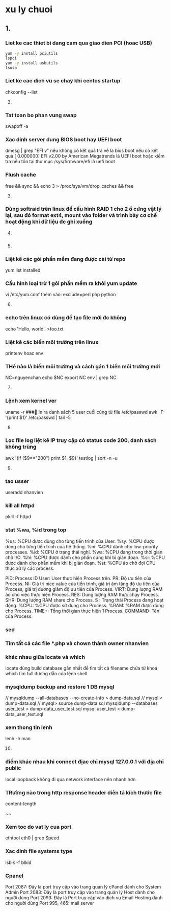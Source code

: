 # xu ly chuoi

## 1.  
### Liet ke cac thiet bi dang cam qua giao dien PCI (hoac USB)
```sh
yum -y install pciutils
lspci
yum -y install usbutils
lsusb
```

### Liet ke cac dich vu se chay khi centos startup
chkconfig --list

2. 

### Tat toan bo phan vung swap
swapoff -a

### Xac dinh server dung BIOS boot hay UEFI boot
dmesg | grep "EFI v"
nếu không có kết quả trả về  là bios boot
nếu có kết quả [ 0.000000] EFI v2.00 by American Megatrends là UEFI boot
hoặc kiểm tra nếu tồn tại thư mục /sys/firmware/efi là uefi boot

### Flush cache
free && sync && echo 3 > /proc/sys/vm/drop_caches && free

3. 
### Dùng softraid trên linux để cấu hình RAID 1 cho 2 ổ cứng vật lý lại, sau đó format ext4, mount vào folder và trình bày cơ chế hoạt động khi dữ liệu đc ghi xuống

4. 
###

5. 
### Liệt kê các gói phần mềm đang được cài từ repo
yum list installed
### Cấu hình loại trừ 1 gói phần mềm ra khỏi yum update
vi /etc/yum.conf
thêm vào:
exclude=perl php python

6. 
### echo trên linux có dùng để tạo file mới đc không
echo 'Hello, world.' >foo.txt
### Liệt kê các biến môi trường trên linux
printenv hoac env
### THế nào là biến môi trường và cách gán 1 biến môi trường mới
NC=nguyenchan
echo $NC
export NC
env | grep NC

7. 
### Lệnh xem kernel ver
uname -r
### In ra danh sách 5 user cuối cùng từ file /etc/passwd
awk -F: '{print $1}' /etc/passwd | tail -5

8. 
### Lọc file log liệt kê IP truy cập có status code 200, danh sách không trùng
awk '{if ($9=="200") print $1, $9}' testlog | sort -n -u

9. 
### tao usser
useradd nhanvien
### kill all httpd
pkill -f httpd
### stat %wa, %id trong top
%us: %CPU được dùng cho từng tiến trình của User.
%sy: %CPU được dùng cho từng tiến trình của hệ thống.
%ni: %CPU dành cho low-priority processes.
%id: %CPU ở trạng thái nghỉ.
%wa: %CPU đang trong thời gian chờ I/O.
%hi: %CPU được dành cho phần cứng khi bị gián đoạn.
%si: %CPU được dành cho phần mềm khi bị gián đoạn.
%st: %CPU ảo chờ đợi CPU thực xử lý các process.

PID: Process ID
User: User thực hiện Process trên.
PR: Độ ưu tiên của Process.
NI: Giá trị nice value của tiến trình, giá trị âm tăng độ ưu tiên của Process, giá trị dương giảm độ ưu tiên của Process.
VIRT: Dung lượng RAM ảo cho việc thực hiện Process.
RES: Dung lượng RAM thực chạy Process.
SHR: Dung lượng RAM share cho Process.
S : Trạng thái Process đang hoạt động.
%CPU: %CPU được sử dụng cho Process.
%RAM: %RAM được dùng cho Process.
TIME+: Tổng thời gian thực hiện 1 Process.
COMMAND: Tên của Process.

### sed
### Tìm tất cả các file *.php và chown thành owner nhanvien
### khác nhau giữa locate và which 
locate dùng build database gần nhất để tìm tất cả filename chứa từ khoá
which tìm full đường dẫn của lệnh shell

### mysqldump backup and restore 1 DB mysql
 // mysqldump --all-databases --no-create-info > dump-data.sql
 // mysql < dump-data.sql // mysql> source dump-data.sql
mysqldump --databases user_test > dump-data_user_test.sql
mysql user_test < dump-data_user_test.sql

### xem thong tin lenh
lenh -h
man <lenh>

10. 
### điểm khác nhau khi connect địac chỉ mysql 127.0.0.1 với địa chỉ public
local loopback không đi qua network interface nên nhanh hơn

### TRường nào trong http response header diễn tả kích thước file
content-length


~~

### Xem toc do vat ly cua port
ethtool eth0 | grep Speed
### Xac dinh file systems type
lsblk -f
blkid


### Cpanel
Port 2087: Đây là port truy cập vào trang quản lý cPanel dành cho System Admin
Port 2083: Đây là port truy cập vào trang quản lý Host dành cho người dùng
Port 2093: Đây là Port truy cập vào dịch vụ Email Hosting dành cho người dùng
Port 995, 465: mail server


